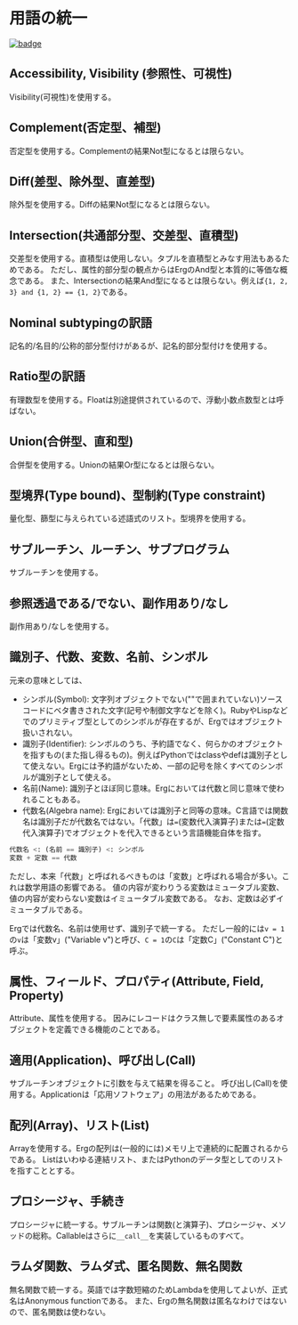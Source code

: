 # 用語の統一

[![badge](https://img.shields.io/endpoint.svg?url=https%3A%2F%2Fgezf7g7pd5.execute-api.ap-northeast-1.amazonaws.com%2Fdefault%2Fsource_up_to_date%3Fowner%3Derg-lang%26repos%3Derg%26ref%3Dmain%26path%3Ddoc/EN/dev_guide/unify_terms.md%26commit_hash%3D06f8edc9e2c0cee34f6396fd7c64ec834ffb5352)](https://gezf7g7pd5.execute-api.ap-northeast-1.amazonaws.com/default/source_up_to_date?owner=erg-lang&repos=erg&ref=main&path=doc/EN/dev_guide/unify_terms.md&commit_hash=06f8edc9e2c0cee34f6396fd7c64ec834ffb5352)

## Accessibility, Visibility (参照性、可視性)

Visibility(可視性)を使用する。

## Complement(否定型、補型)

否定型を使用する。Complementの結果Not型になるとは限らない。

## Diff(差型、除外型、直差型)

除外型を使用する。Diffの結果Not型になるとは限らない。

## Intersection(共通部分型、交差型、直積型)

交差型を使用する。直積型は使用しない。タプルを直積型とみなす用法もあるためである。
ただし、属性的部分型の観点からはErgのAnd型と本質的に等価な概念である。
また、Intersectionの結果And型になるとは限らない。例えば`{1, 2, 3} and {1, 2} == {1, 2}`である。

## Nominal subtypingの訳語

記名的/名目的/公称的部分型付けがあるが、記名的部分型付けを使用する。

## Ratio型の訳語

有理数型を使用する。Floatは別途提供されているので、浮動小数点数型とは呼ばない。

## Union(合併型、直和型)

合併型を使用する。Unionの結果Or型になるとは限らない。

## 型境界(Type bound)、型制約(Type constraint)

量化型、篩型に与えられている述語式のリスト。型境界を使用する。

## サブルーチン、ルーチン、サブプログラム

サブルーチンを使用する。

## 参照透過である/でない、副作用あり/なし

副作用あり/なしを使用する。

## 識別子、代数、変数、名前、シンボル

元来の意味としては、

* シンボル(Symbol): 文字列オブジェクトでない(""で囲まれていない)ソースコードにベタ書きされた文字(記号や制御文字などを除く)。RubyやLispなどでのプリミティブ型としてのシンボルが存在するが、Ergではオブジェクト扱いされない。
* 識別子(Identifier): シンボルのうち、予約語でなく、何らかのオブジェクトを指すもの(また指し得るもの)。例えばPythonではclassやdefは識別子として使えない。Ergには予約語がないため、一部の記号を除くすべてのシンボルが識別子として使える。
* 名前(Name): 識別子とほぼ同じ意味。Ergにおいては代数と同じ意味で使われることもある。
* 代数名(Algebra name): Ergにおいては識別子と同等の意味。C言語では関数名は識別子だが代数名ではない。「代数」は`=`(変数代入演算子)または`=`(定数代入演算子)でオブジェクトを代入できるという言語機能自体を指す。

```python
代数名 <: (名前 == 識別子) <: シンボル
変数 + 定数 == 代数
```

ただし、本来「代数」と呼ばれるべきものは「変数」と呼ばれる場合が多い。これは数学用語の影響である。
値の内容が変わりうる変数はミュータブル変数、値の内容が変わらない変数はイミュータブル変数である。
なお、定数は必ずイミュータブルである。

Ergでは代数名、名前は使用せず、識別子で統一する。
ただし一般的には`v = 1`の`v`は「変数v」("Variable v")と呼び、`C = 1`の`C`は「定数C」("Constant C")と呼ぶ。

## 属性、フィールド、プロパティ(Attribute, Field, Property)

Attribute、属性を使用する。
因みにレコードはクラス無しで要素属性のあるオブジェクトを定義できる機能のことである。

## 適用(Application)、呼び出し(Call)

サブルーチンオブジェクトに引数を与えて結果を得ること。
呼び出し(Call)を使用する。Applicationは「応用ソフトウェア」の用法があるためである。

## 配列(Array)、リスト(List)

Arrayを使用する。Ergの配列は(一般的には)メモリ上で連続的に配置されるからである。
Listはいわゆる連結リスト、またはPythonのデータ型としてのリストを指すこととする。

## プロシージャ、手続き

プロシージャに統一する。サブルーチンは関数(と演算子)、プロシージャ、メソッドの総称。Callableはさらに`__call__`を実装しているものすべて。

## ラムダ関数、ラムダ式、匿名関数、無名関数

無名関数で統一する。英語では字数短縮のためLambdaを使用してよいが、正式名はAnonymous functionである。
また、Ergの無名関数は匿名なわけではないので、匿名関数は使わない。
